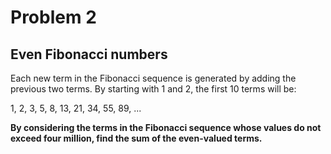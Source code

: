 # Problem 2
## Even Fibonacci numbers

Each new term in the Fibonacci sequence is generated by adding the previous two terms. By starting with 1 and 2, the first 10 terms will be:

1, 2, 3, 5, 8, 13, 21, 34, 55, 89, ...

**By considering the terms in the Fibonacci sequence whose values do not exceed four million, find the sum of the even-valued terms.**
